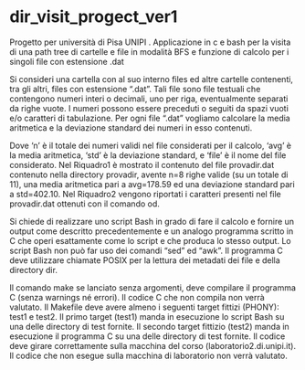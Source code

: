 # dir_visit_progect_ver1
Progetto per università di Pisa UNIPI . Applicazione in c e bash per la visita di una path tree di cartelle e file in modalità BFS e funzione di calcolo per i singoli file con estensione .dat

Si consideri una cartella con al suo interno files ed altre cartelle contenenti, tra gli altri, files con estensione “.dat”. Tali file sono file testuali che contengono numeri interi o decimali, uno per riga, eventualmente separati da righe vuote. I numeri possono essere preceduti o seguiti da spazi vuoti e/o caratteri di tabulazione. Per ogni file “.dat” vogliamo calcolare la media aritmetica e la deviazione standard dei numeri in esso contenuti.


Dove ‘n’ è il totale dei numeri validi nel file considerati per il calcolo, ‘avg’ è la media aritmetica, ‘std’ è la deviazione standard, e ‘file’ è il nome del file considerato. Nel Riquadro1 è mostrato il contenuto del file provadir.dat contenuto nella directory provadir, avente n=8 righe valide (su un totale di 11), una media aritmetica pari a avg=178.59 ed una deviazione standard pari a std=402.10. Nel Riquadro2 vengono riportati i caratteri presenti nel file provadir.dat ottenuti con il comando od.


Si chiede di realizzare uno script Bash in grado di fare il calcolo e fornire un output come descritto
precedentemente e un analogo programma scritto in C che operi esattamente come lo script e che produca
lo stesso output. Lo script Bash non può far uso dei comandi “sed” ed “awk”. Il programma C deve utilizzare
chiamate POSIX per la lettura dei metadati dei file e della directory dir.

Il comando make se lanciato senza argomenti, deve compilare il programma C (senza warnings né errori). Il
codice C che non compila non verrà valutato. Il Makefile deve avere almeno i seguenti target fittizi (PHONY):
test1 e test2. Il primo target (test1) manda in esecuzione lo script Bash su una delle directory di test fornite.
Il secondo target fittizio (test2) manda in esecuzione il programma C su una delle directory di test fornite. Il
codice deve girare correttamente sulla macchina del corso (laboratorio2.di.unipi.it). Il codice che non esegue
sulla macchina di laboratorio non verrà valutato.
